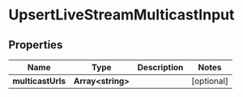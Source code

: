 
# UpsertLiveStreamMulticastInput

## Properties

Name | Type | Description | Notes
------------ | ------------- | ------------- | -------------
**multicastUrls** | **Array&lt;string&gt;** |  |  [optional]



